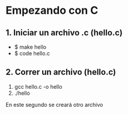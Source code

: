 # Empezando con C

## 1. Iniciar un archivo .c (hello.c)
 - $ make hello
 - $ code hello.c

## 2. Correr un archivo (hello.c)
 1. gcc hello.c -o hello
 2. ./hello

En este segundo se creará otro archivo 

